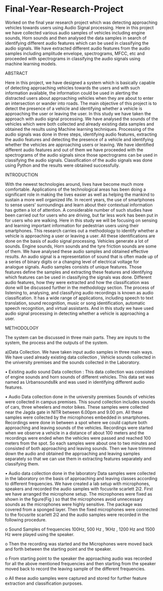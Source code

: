 # Final-Year-Research-Project
Worked on the final year research project which was detecting approaching vehicles towards users using Audio  Signal processing. Here in this project we have collected various audio samples of vehicles including engine sounds,  Horn sounds and then analysed the data samples in search of identifying different audio features which can be used  in classifying the audio signals. We have extracted different audio features from the audio samples including  amplitude envelope, spectrograms, MFCC, etc and proceeded with spectrograms in classifying the audio signals  using machine learning models.

ABSTRACT

Here in this project, we have designed a system which is basically capable of detecting approaching 
vehicles towards the users and with such information available, the information could be used in 
alerting the distracted users about approaching vehicles when they are about to enter an intersection 
or wander into roads. The main objective of this project is to detect the presence of a vehicle and 
identifying whether a vehicle is approaching the user or leaving the user. In this study we have 
taken the approach with audio signal processing. We have analysed the sounds of the vehicles 
which were both collected and already existing data samples and obtained the results using 
Machine learning techniques. Processing of the audio signals was done in three steps, identifying 
audio features, extracting the audio features and detecting the presence of a vehicle and identifying 
whether the vehicles are approaching users or leaving. We have identified different audio features
and out of them we have proceeded with the spectrograms of the audio signals since those 
spectrograms can be used in classifying the audio signals. Classification of the audio signals was 
done using Python and the results were obtained successfully.

INTRODUCTION

With the newest technologies around, lives have become much more comfortable. Applications of 
the technological areas has been doing a significant role in making the lives easier as well as 
helping the mankind to sustain a more well organized life. In recent years, the use of smartphones 
to sense users' surroundings and learn about their contextual information has gotten a lot of 
attention. A considerable number of such studies have been carried out for users who are driving, 
but far less work has been put in for users who are walking. Here in this study we will be focusing 
on sensing and learning important information for pedestrian users using their smartphones. This 
research carries out a methodology to identify whether a vehicle is approaching a user or leaving 
a user. All these identifications are done on the basis of audio signal processing. Vehicles generate 
a lot of sounds. Engine sounds, Horn sounds and the tyre friction sounds are some of them. We 
have analysed these audio samples and obtained effective results. An audio signal is a 
representation of sound that is often made up of a series of binary digits or a changing level of 
electrical voltage for analogue signals. Audio samples consists of unique features. Those features 
define the samples and extracting these features and identifying which features can be used in 
classifying the signals was done. Different audio features, how they were extracted and how the 
classification was done will be discussed further in the methodology section. The process of 
listening to, analysing, and classifying audio recordings is known as audio classification. It has a 
wide range of applications, including speech to text translation, sound recognition, music or song 
identification, automatic speech recognition, and virtual assistants. And in this study we have used 
audio signal processing in detecting whether a vehicle is approaching a user.

METHODOLOGY

The system can be discussed in three main parts. They are inputs 
to the system, the process and the outputs of the system. 

a)Data Collection.
We have taken input audio samples in three main ways. We have used already existing data 
collection , Vehicle sounds collected in the university premises and the sounds collected in the 
Laboratory.

• Existing audio sound Data collection : 
This data collection was consisted of engine sounds and horn sounds of different vehicles. 
This data set was named as Urbansounds8k and was used in identifying different audio 
features.

• Audio Data collection done in the university premises
Sounds of vehicles were collected in campus premises. This sound collection includes 
sounds of cars, three wheelers and motor bikes. These samples were collected near the 
Jagda gate in NITR between 6.00pm and 9.00 pm. All these samples were collected by the 
microphones embedded in smartphones. Recordings were done in between a spot where 
we could capture both approaching and leaving sounds of the vehicles. Recordings were 
started when we observe a vehicle in a distance of about 100 meters and the recordings 
were ended when the vehicles were passed and reached 100 meters from the spot. So each 
samples were about one to two minutes and consisted of both approaching and leaving 
sounds. Then we have trimmed down the audio and obtained the approaching and leaving 
samples separately so that we can use them in extracting features separately and classifying 
them.

• Audio data collection done in the laboratory
Data samples were collected in the laboratory on the basis of approaching and leaving 
classes according to different frequencies. We have created a lab setup with microphones, 
speakers and recorded the audio samples with focusrite scarlett 2i2. First we have arranged 
the microphone setup. The microphones were fixed as shown in the figure(Fig ) so that the 
microphones avoid unnecessary sounds as the microphones were highly sensitive. The 
package was covered from a sponged layer. Then the fixed microphones were connected 
to the focusrite scarlett 2i2 and the audio samples were recorded in the following procedure.

o Sound Samples of frequencies 100Hz, 500 Hz , 1KHz , 1200 Hz and 1500 Hz were 
played using the speaker.

o Then the recording was started and the Microphones were moved back and forth 
between the starting point and the speaker.

o From starting point to the speaker the approaching audio was recorded for all the 
above mentioned frequencies and then starting from the speaker moved back to 
record the leaving sample of the different frequencies.

o All these audio samples were captured and stored for further feature extraction and 
classification purposes.






